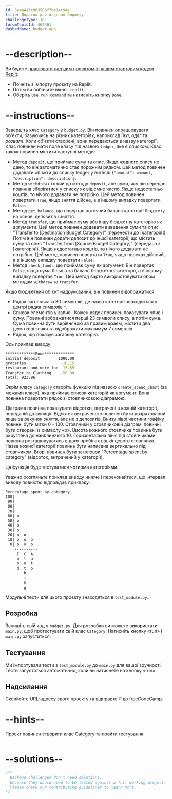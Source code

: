 ```yaml
---
id: 5e44413e903586ffb414c94e
title: Додаток для ведення бюджету
challengeType: 10
forumTopicId: 462361
dashedName: budget-app
---
```


# --description--

Ви будете <a href="https://replit.com/github/topcoder-platform/boilerplate-budget-app" target="_blank" rel="noopener noreferrer nofollow">працювати над цим проєктом з нашим стартовим кодом Replit</a>.

-   Почніть з імпорту проєкту на Replit.
-   Потім ви побачите вікно `.replit`.
-   Оберіть `Use run command` та натисніть кнопку `Done`.


# --instructions--

Завершіть клас `Category` у `budget.py`. Він повинен опрацьовувати об'єкти, базуючись на різних категоріях, наприклад *їжа*, *одяг* та *розваги*. Коли об'єкти створені, вони передаються в назву категорії. Клас повинен мати поле класу під назвою `ledger`, яке є списком. Клас також повинен містити наступні методи:

- Метод `deposit`, що приймає суму та опис. Якщо жодного опису не дано, то він автоматично стає порожнім рядком. Цей метод повинен додавати об'єкти до списку ledger у вигляді `{"amount": amount, "description": description}`.
- Метод `withdraw` схожий до методу `deposit`, але сума, яку він передає, повинна зберігатися у списку як від'ємне число. Якщо недостатньо коштів, то нічого додавати не потрібно. Цей метод повинен повертати `True`, якщо зняття дійсне, а в іншому випадку повертати `False`.
- Метод `get_balance`, що повертає поточний баланс категорії бюджету на основі депозитів і зняття.
- Метод `transfer`, що приймає суму або іншу бюджетну категорію як аргументи. Цей метод повинен додавати виведення суми та опис "Transfer to [Destination Budget Category]" (перенести до [категорія]). Потім він повинен додати депозит до іншої категорії, що містить суму та опис "Transfer from [Source Budget Category]" (передача з [категорія]). Якщо недостатньо коштів, то нічого додавати не потрібно. Цей метод повинен повертати `True`, якщо переказ дійсний, а в іншому випадку повертати `False`.
- Метод `check_funds`, що приймає суму як аргумент. Він повертає `False`, якщо сума більша за баланс бюджетної категорії, а в іншому випадку повертає `True`. Цей метод варто використовувати обом методам `withdraw` та `transfer`.

Якщо бюджетний об'єкт надрукований, він повинен відображатися:

- Рядок заголовка із 30 символів, де назва категорії знаходиться у центрі рядка символів `*`.
- Список елементів у записі. Кожен рядок повинен показувати опис і суму. Повинні зображатися перші 23 символи опису, а потім сума. Сума повинна бути вирівняною за правим краєм, містити два десяткові знаки та відображати максимум 7 символів.
- Рядок, що показує загальну категорію.

Ось приклад виводу:

```bash
*************Food*************
initial deposit        1000.00
groceries               -10.15
restaurant and more foo -15.89
Transfer to Clothing    -50.00
Total: 923.96
```

Окрім класу `Category` створіть функцію під назвою `create_spend_chart` (за межами класу), яка приймає список категорій як аргумент. Вона повинна повертати рядок зі стовпчиковою діаграмою.

Діаграма повинна показувати відсотки, витрачені в кожній категорії, переданій до функції. Відсоток витраченого повинен бути розрахований лише за рахунок зняття, але не з депозитів. Внизу лівої частини графіку повинні бути мітки 0 - 100. Стовпчики у стовпчиковій діаграмі повинні бути створені із символу «o». Висота кожного стовпчика повинна бути округлена до найближчого 10. Горизонтальна лінія під стовпчиками повинна розташовуватись в двох пробілах від кінцевого стовпчика. Назва кожної категорії повинна бути написана вертикально під стовпчиком. Вгорі повинен бути заголовок "Percentage spent by category" (відсоток, витрачений у категорії).

Ця функція буде тестуватися чотирма категоріями.

Уважно розгляньте приклад виводу нижче і переконайтеся, що інтервал виводу повністю відповідає прикладу.

```bash
Percentage spent by category
100|          
 90|          
 80|          
 70|          
 60| o        
 50| o        
 40| o        
 30| o        
 20| o  o     
 10| o  o  o  
  0| o  o  o  
    ----------
     F  C  A  
     o  l  u  
     o  o  t  
     d  t  o  
        h     
        i     
        n     
        g     
```

Модульні тести для цього проєкту знаходяться в `test_module.py`.

## Розробка

Запишіть свій код у `budget.py`. Для розробки ви можете використати `main.py`, щоб протестувати свій клас `Category`. Натисніть кнопку «run» і `main.py` запуститься.

## Тестування

Ми імпортували тести з `test_module.py` до `main.py` для вашої зручності. Тести запустяться автоматично, коли ви натиснете на кнопку «run».

## Надсилання

Скопіюйте URL-адресу свого проєкту та відправте її до freeCodeCamp.

# --hints--

Проєкт повинен створити клас Category та пройти тестування.

```js

```

# --solutions--

```js
/**
  Backend challenges don't need solutions,
  because they would need to be tested against a full working project.
  Please check our contributing guidelines to learn more.
*/
```
